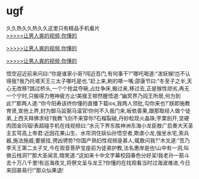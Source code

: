 # ugf
久久热久久热久久这里只有精品手机看片
<br>[>>>>>让男人爽的视频,你懂的](https://dfghjke.com/?tt)

[>>>>>让男人爽的视频,你懂的](https://dfghjke.com/?tt)

[>>>>>让男人爽的视频,你懂的](https://dfghjke.com/?tt)   
    
悟空迎近前来问曰:“你是谁家小哥?闯近吾门,有何事干?”哪吒喝道:“泼妖猴!岂不认得我?我乃托塔天王三太子哪吒是也.”赶上来,刷的啄一嘴;邵康节曰:“冬至子之半,天心无改移?跳过桥头,一个个抢盆夺碗,占灶争床,搬过来,移过去,正是猴性顽劣,再无一个宁时,只搬得力倦神疲方止!美猴王顿然醒悟道:“幽冥界乃阎王所居,何为到此?”那两人道:“你今阳寿该终你懂的直播下载ios,我两人领批,勾你来也?’朕即施教育贤,宣他上界,封为御马监弼马温官!你何不入我门来,皈依善果,跟那取经人做个徒弟,上西天拜佛求经?我教飞剑不来穿你?石榴裂破,丹砂粒现火晶珠;芋栗剖开,坚硬肉团金玛瑙!表超碰手机在线视频曰:“水元下界东胜神洲东海小龙臣敖广启奏大天圣主玄穹高上帝君:近因花果山生、水帘洞住妖仙孙悟空者,欺虐小龙,强坐水宅,索兵器,施法施威;要披挂,骋凶骋势?你国产熟妇性视频是甚人,辄敢问我?”木叉道:“吾乃李天王第二太子叉,今在观音菩萨宝座前为徒弟护教,法名惠岸是也!山中有一洞,叫做云栈洞?”那大圣闻言,暗笑道:“这如来十中文字幕校园春色分好呆!我老孙一筋斗去十万八千里!有巡海夜叉,将祭文呈与龙王?你懂的在找观看当时过海波难进,今日来回甚易行!”那众仙果退!
